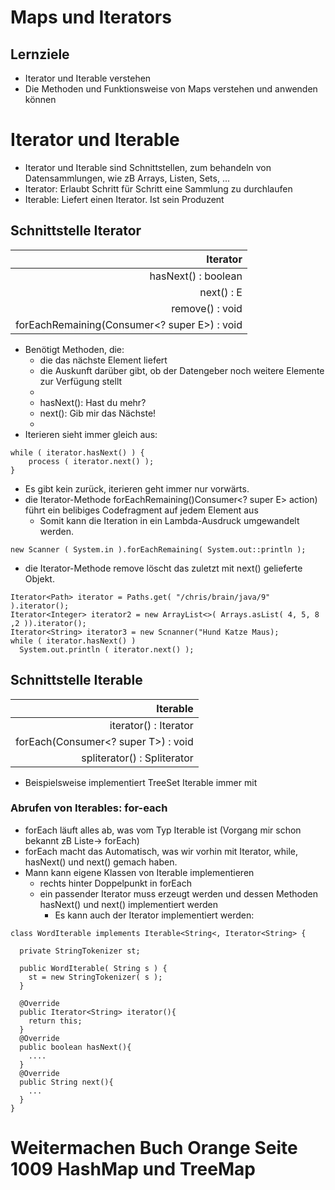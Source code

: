 # Maps und Iterators

## Lernziele

- Iterator und Iterable verstehen
- Die Methoden und Funktionsweise von Maps verstehen und anwenden können

# Iterator und Iterable

- Iterator und Iterable sind Schnittstellen, zum behandeln von Datensammlungen, wie zB Arrays, Listen, Sets, ...
- Iterator: Erlaubt Schritt für Schritt eine Sammlung zu durchlaufen
- Iterable: Liefert einen Iterator. Ist sein Produzent

## Schnittstelle Iterator
|                                     Iterator |
|---------------------------------------------:|
|                          hasNext() : boolean |
|                                   next() : E |
|                              remove() : void |
| forEachRemaining(Consumer<? super E>) : void |



- Benötigt Methoden, die:
  - die das nächste Element liefert
  - die Auskunft darüber gibt, ob der Datengeber noch weitere Elemente zur Verfügung stellt
  - 
  - hasNext(): Hast du mehr?
  - next(): Gib mir das Nächste!
  - 
- Iterieren sieht immer gleich aus:
```
while ( iterator.hasNext() ) {
    process ( iterator.next() );
}
```
- Es gibt kein zurück, iterieren geht immer nur vorwärts.
- die Iterator-Methode forEachRemaining()Consumer<? super E> action) führt ein belibiges Codefragment auf jedem Element aus
  - Somit kann die Iteration in ein Lambda-Ausdruck umgewandelt werden.
```
new Scanner ( System.in ).forEachRemaining( System.out::println ); 
```
- die Iterator-Methode remove löscht das zuletzt mit next() gelieferte Objekt.
```
Iterator<Path> iterator = Paths.get( "/chris/brain/java/9" ).iterator();
Iterator<Integer> iterator2 = new ArrayList<>( Arrays.asList( 4, 5, 8 ,2 )).iterator();
Iterator<String> iterator3 = new Scnanner("Hund Katze Maus);
while ( iterator.hasNext() )
  System.out.println ( iterator.next() );
```

## Schnittstelle Iterable

|                            Iterable |
|------------------------------------:|
|            iterator() : Iterator<T> |
| forEach(Consumer<? super T>) : void |
|      spliterator() : Spliterator<T> |

- Beispielsweise implementiert TreeSet Iterable immer mit

### Abrufen von Iterables: for-each

- forEach läuft alles ab, was vom Typ Iterable ist (Vorgang mir schon bekannt zB Liste-> forEach)
- forEach macht das Automatisch, was wir vorhin mit Iterator, while, hasNext() und next() gemach haben.
- Mann kann eigene Klassen von Iterable implementieren
  - rechts hinter Doppelpunkt in forEach
  - ein passender Iterator muss erzeugt werden und dessen Methoden hasNext() und next() implementiert werden
    - Es kann auch der Iterator implementiert werden: 
```
class WordIterable implements Iterable<String<, Iterator<String> {
  
  private StringTokenizer st;
  
  public WordIterable( String s ) {
    st = new StringTokenizer( s );
  }
  
  @Override
  public Iterator<String> iterator(){
    return this;
  }
  @Override
  public boolean hasNext(){
    ....
  }
  @Override
  public String next(){
    ...
  }
} 
```

# Weitermachen Buch Orange Seite 1009 HashMap und TreeMap